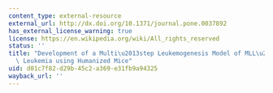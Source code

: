 ```yaml
---
content_type: external-resource
external_url: http://dx.doi.org/10.1371/journal.pone.0037892
has_external_license_warning: true
license: https://en.wikipedia.org/wiki/All_rights_reserved
status: ''
title: "Development of a Multi\u2013step Leukemogenesis Model of MLL\u2013rearranged\
  \ Leukemia using Humanized Mice"
uid: d01c7f82-d29b-45c2-a369-e31fb9a94325
wayback_url: ''
---
```

